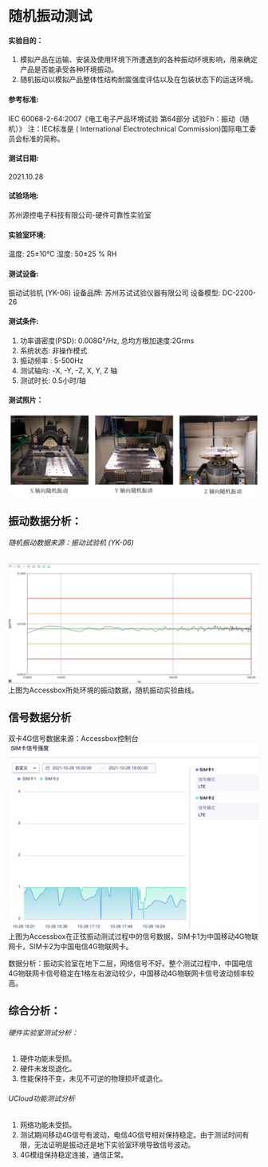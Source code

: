# 随机振动测试

#### 实验目的：
1. 模拟产品在运输、安装及使用环境下所遭遇到的各种振动环境影响，用来确定产品是否能承受各种环境振动。
2. 随机振动以模拟产品整体性结构耐震强度评估以及在包装状态下的运送环境。

#### 参考标准:
IEC 60068-2-64:2007《电工电子产品环境试验 第64部分 试验Fh：振动（随机）》
注：IEC标准是 ( International Electrotechnical Commission)国际电工委员会标准的简称。

#### 测试日期:
2021.10.28

#### 试验场地:
苏州源控电子科技有限公司-硬件可靠性实验室

#### 实验室环境:
温度: 25±10℃   湿度: 50±25 % RH

#### 测试设备:
振动试验机 (YK-06)  设备品牌: 苏州苏试试验仪器有限公司 设备模型: DC-2200-26

#### 测试条件:
1. 功率谱密度(PSD): 0.008G²/Hz, 总均方根加速度:2Grms 
2. 系统状态: 非操作模式 
3. 振动频率 : 5-500Hz 
4. 测试轴向: -X, -Y, -Z, X, Y, Z 轴
5. 测试时长: 0.5小时/轴

#### 测试照片：
![low1](../images/random1.png)

## 振动数据分析：
###### 随机振动数据来源：振动试验机 (YK-06)
![low1](../images/random2.png)
上图为Accessbox所处环境的振动数据，随机振动实验曲线。

## 信号数据分析
双卡4G信号数据来源：Accessbox控制台
![low1](../images/random3.png)
上图为Accessbox在正弦振动测试过程中的信号数据，SIM卡1为中国移动4G物联网卡，SIM卡2为中国电信4G物联网卡。

数据分析：振动实验室在地下二层，网络信号不好。整个测试过程中，中国电信4G物联网卡信号稳定在1格左右波动较少，中国移动4G物联网卡信号波动频率较高。

## 综合分析：

###### 硬件实验室测试分析：
1. 硬件功能未受损。
2. 硬件未发现退化。
3. 性能保持不变，未见不可逆的物理损坏或退化。

###### UCloud功能测试分析
1. 网络功能未受损。
2. 测试期间移动4G信号有波动，电信4G信号相对保持稳定。由于测试时间有限，无法证明是振动还是地下实验室环境导致信号波动。
3. 4G模组保持稳定连接，通信正常。